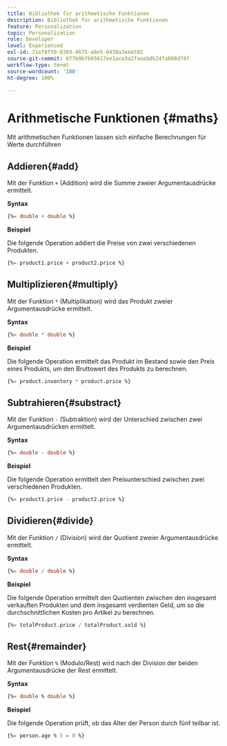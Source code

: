 ```yaml
---
title: Bibliothek für arithmetische Funktionen
description: Bibliothek für arithmetische Funktionen
feature: Personalization
topic: Personalization
role: Developer
level: Experienced
exl-id: 21ef8f50-8389-4675-a8e5-0438a3eee592
source-git-commit: 6f7b9bfb65617ee1ace3a2faaebdb24fa068d74f
workflow-type: tm+mt
source-wordcount: '180'
ht-degree: 100%

---
```


# Arithmetische Funktionen {#maths}

Mit arithmetischen Funktionen lassen sich einfache Berechnungen für Werte durchführen

## Addieren{#add}

Mit der Funktion `+` (Addition) wird die Summe zweier Argumentausdrücke ermittelt.

**Syntax**

```sql
{%= double + double %}
```

**Beispiel**

Die folgende Operation addiert die Preise von zwei verschiedenen Produkten.

```sql
{%= product1.price + product2.price %}
```

## Multiplizieren{#multiply}

Mit der Funktion `*` (Multiplikation) wird das Produkt zweier Argumentausdrücke ermittelt.

**Syntax**

```sql
{%= double * double %}
```

**Beispiel**

Die folgende Operation ermittelt das Produkt im Bestand sowie den Preis eines Produkts, um den Bruttowert des Produkts zu berechnen.

```sql
{%= product.inventory * product.price %}
```

## Subtrahieren{#substract}

Mit der Funktion `-` (Subtraktion) wird der Unterschied zwischen zwei Argumentausdrücken ermittelt.

**Syntax**

```sql
{%= double - double %}
```

**Beispiel**

Die folgende Operation ermittelt den Preisunterschied zwischen zwei verschiedenen Produkten.

```sql
{%= product1.price - product2.price %}
```

## Dividieren{#divide}

Mit der Funktion `/` (Division) wird der Quotient zweier Argumentausdrücke ermittelt.

**Syntax**

```sql
{%= double / double %}
```

**Beispiel**

Die folgende Operation ermittelt den Quotienten zwischen den insgesamt verkauften Produkten und dem insgesamt verdienten Geld, um so die durchschnittlichen Kosten pro Artikel zu berechnen.

```sql
{%= totalProduct.price / totalProduct.sold %}
```

## Rest{#remainder}

Mit der Funktion `%` (Modulo/Rest) wird nach der Division der beiden Argumentausdrücke der Rest ermittelt.

**Syntax**

```sql
{%= double % double %}
```

**Beispiel**

Die folgende Operation prüft, ob das Alter der Person durch fünf teilbar ist.

```sql
{%= person.age % 5 = 0 %}
```
